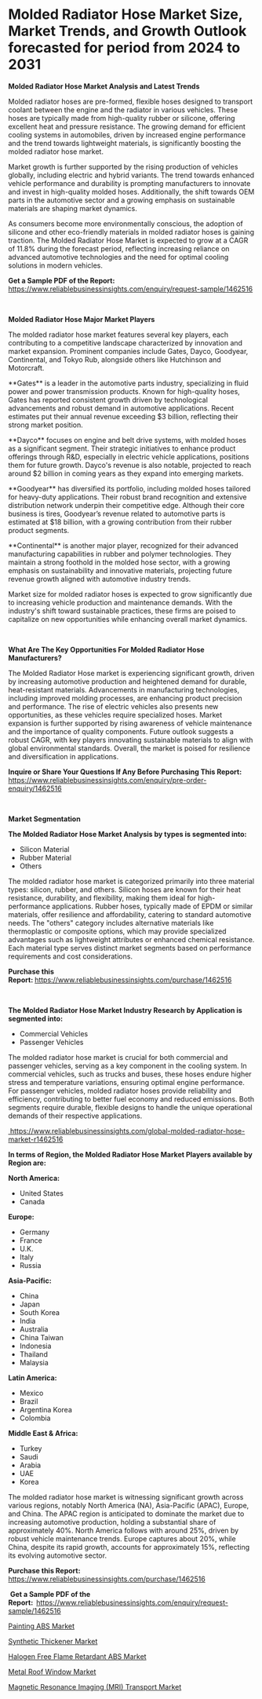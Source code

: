 <p><h1>Molded Radiator Hose Market Size, Market Trends, and Growth Outlook forecasted for period from 2024 to 2031</h1></p><p><strong>Molded Radiator Hose Market Analysis and Latest Trends</strong></p>
<p><p>Molded radiator hoses are pre-formed, flexible hoses designed to transport coolant between the engine and the radiator in various vehicles. These hoses are typically made from high-quality rubber or silicone, offering excellent heat and pressure resistance. The growing demand for efficient cooling systems in automobiles, driven by increased engine performance and the trend towards lightweight materials, is significantly boosting the molded radiator hose market.</p><p>Market growth is further supported by the rising production of vehicles globally, including electric and hybrid variants. The trend towards enhanced vehicle performance and durability is prompting manufacturers to innovate and invest in high-quality molded hoses. Additionally, the shift towards OEM parts in the automotive sector and a growing emphasis on sustainable materials are shaping market dynamics. </p><p>As consumers become more environmentally conscious, the adoption of silicone and other eco-friendly materials in molded radiator hoses is gaining traction. The Molded Radiator Hose Market is expected to grow at a CAGR of 11.8% during the forecast period, reflecting increasing reliance on advanced automotive technologies and the need for optimal cooling solutions in modern vehicles.</p></p>
<p><strong>Get a Sample PDF of the Report:&nbsp;</strong> <a href="https://www.reliablebusinessinsights.com/enquiry/request-sample/1462516?utm_campaign=63&utm_medium=2&utm_source=Github&utm_content=ia&utm_term=10112024&utm_id=molded-radiator-hose">https://www.reliablebusinessinsights.com/enquiry/request-sample/1462516</a></p>
<p>&nbsp;</p>
<p><strong>Molded Radiator Hose Major Market Players</strong></p>
<p><p>The molded radiator hose market features several key players, each contributing to a competitive landscape characterized by innovation and market expansion. Prominent companies include Gates, Dayco, Goodyear, Continental, and Tokyo Rub, alongside others like Hutchinson and Motorcraft.</p><p>**Gates** is a leader in the automotive parts industry, specializing in fluid power and power transmission products. Known for high-quality hoses, Gates has reported consistent growth driven by technological advancements and robust demand in automotive applications. Recent estimates put their annual revenue exceeding $3 billion, reflecting their strong market position.</p><p>**Dayco** focuses on engine and belt drive systems, with molded hoses as a significant segment. Their strategic initiatives to enhance product offerings through R&D, especially in electric vehicle applications, positions them for future growth. Dayco's revenue is also notable, projected to reach around $2 billion in coming years as they expand into emerging markets.</p><p>**Goodyear** has diversified its portfolio, including molded hoses tailored for heavy-duty applications. Their robust brand recognition and extensive distribution network underpin their competitive edge. Although their core business is tires, Goodyear’s revenue related to automotive parts is estimated at $18 billion, with a growing contribution from their rubber product segments.</p><p>**Continental** is another major player, recognized for their advanced manufacturing capabilities in rubber and polymer technologies. They maintain a strong foothold in the molded hose sector, with a growing emphasis on sustainability and innovative materials, projecting future revenue growth aligned with automotive industry trends.</p><p>Market size for molded radiator hoses is expected to grow significantly due to increasing vehicle production and maintenance demands. With the industry's shift toward sustainable practices, these firms are poised to capitalize on new opportunities while enhancing overall market dynamics.</p></p>
<p>&nbsp;</p>
<p><strong>What Are The Key Opportunities For Molded Radiator Hose Manufacturers?</strong></p>
<p><p>The Molded Radiator Hose market is experiencing significant growth, driven by increasing automotive production and heightened demand for durable, heat-resistant materials. Advancements in manufacturing technologies, including improved molding processes, are enhancing product precision and performance. The rise of electric vehicles also presents new opportunities, as these vehicles require specialized hoses. Market expansion is further supported by rising awareness of vehicle maintenance and the importance of quality components. Future outlook suggests a robust CAGR, with key players innovating sustainable materials to align with global environmental standards. Overall, the market is poised for resilience and diversification in applications.</p></p>
<p><strong>Inquire or Share Your Questions If Any Before Purchasing This Report:</strong> <a href="https://www.reliablebusinessinsights.com/enquiry/pre-order-enquiry/1462516?utm_campaign=63&utm_medium=2&utm_source=Github&utm_content=ia&utm_term=10112024&utm_id=molded-radiator-hose">https://www.reliablebusinessinsights.com/enquiry/pre-order-enquiry/1462516</a></p>
<p>&nbsp;</p>
<p><strong>Market Segmentation</strong></p>
<p><strong>The Molded Radiator Hose Market Analysis by types is segmented into:</strong></p>
<p><ul><li>Silicon Material</li><li>Rubber Material</li><li>Others</li></ul></p>
<p><p>The molded radiator hose market is categorized primarily into three material types: silicon, rubber, and others. Silicon hoses are known for their heat resistance, durability, and flexibility, making them ideal for high-performance applications. Rubber hoses, typically made of EPDM or similar materials, offer resilience and affordability, catering to standard automotive needs. The "others" category includes alternative materials like thermoplastic or composite options, which may provide specialized advantages such as lightweight attributes or enhanced chemical resistance. Each material type serves distinct market segments based on performance requirements and cost considerations.</p></p>
<p><strong>Purchase this Report:&nbsp;</strong><a href="https://www.reliablebusinessinsights.com/purchase/1462516?utm_campaign=63&utm_medium=2&utm_source=Github&utm_content=ia&utm_term=10112024&utm_id=molded-radiator-hose">https://www.reliablebusinessinsights.com/purchase/1462516</a></p>
<p>&nbsp;</p>
<p><strong>The Molded Radiator Hose Market Industry Research by Application is segmented into:</strong></p>
<p><ul><li>Commercial Vehicles</li><li>Passenger Vehicles</li></ul></p>
<p><p>The molded radiator hose market is crucial for both commercial and passenger vehicles, serving as a key component in the cooling system. In commercial vehicles, such as trucks and buses, these hoses endure higher stress and temperature variations, ensuring optimal engine performance. For passenger vehicles, molded radiator hoses provide reliability and efficiency, contributing to better fuel economy and reduced emissions. Both segments require durable, flexible designs to handle the unique operational demands of their respective applications.</p></p>
<p><a href="https://www.reliablebusinessinsights.com/global-molded-radiator-hose-market-r1462516?utm_campaign=63&utm_medium=2&utm_source=Github&utm_content=ia&utm_term=10112024&utm_id=molded-radiator-hose">&nbsp;https://www.reliablebusinessinsights.com/global-molded-radiator-hose-market-r1462516</a></p>
<p><strong>In terms of Region, the Molded Radiator Hose Market Players available by Region are:</strong></p>
<p>
    <p> <strong> North America: </strong>
        <ul>
            <li>United States</li>
            <li>Canada</li>
        </ul>
        </p> 
    <p> <strong> Europe: </strong>
        <ul>
            <li>Germany</li>
            <li>France</li>
            <li>U.K.</li>
            <li>Italy</li>
            <li>Russia</li>
        </ul>
        </p> 
    <p> <strong> Asia-Pacific: </strong>
        <ul>
            <li>China</li>
            <li>Japan</li>
            <li>South Korea</li>
            <li>India</li>
            <li>Australia</li>
            <li>China Taiwan</li>
            <li>Indonesia</li>
            <li>Thailand</li>
            <li>Malaysia</li>
        </ul>
        </p> 
    <p> <strong> Latin America: </strong>
        <ul>
            <li>Mexico</li>
            <li>Brazil</li>
            <li>Argentina Korea</li>
            <li>Colombia</li>
        </ul>
        </p> 
    <p> <strong> Middle East & Africa: </strong>
        <ul>
            <li>Turkey</li>
            <li>Saudi</li>
            <li>Arabia</li>
            <li>UAE</li>
            <li>Korea</li>
        </ul>
    </p>
    </p>
<p><p>The molded radiator hose market is witnessing significant growth across various regions, notably North America (NA), Asia-Pacific (APAC), Europe, and China. The APAC region is anticipated to dominate the market due to increasing automotive production, holding a substantial share of approximately 40%. North America follows with around 25%, driven by robust vehicle maintenance trends. Europe captures about 20%, while China, despite its rapid growth, accounts for approximately 15%, reflecting its evolving automotive sector.</p></p>
<p><strong>Purchase this Report: </strong><a href="https://www.reliablebusinessinsights.com/purchase/1462516?utm_campaign=63&utm_medium=2&utm_source=Github&utm_content=ia&utm_term=10112024&utm_id=molded-radiator-hose">https://www.reliablebusinessinsights.com/purchase/1462516</a></p>
<p>&nbsp;<strong>Get a Sample PDF of the Report:&nbsp;&nbsp;</strong><a href="https://www.reliablebusinessinsights.com/enquiry/request-sample/1462516?utm_campaign=63&utm_medium=2&utm_source=Github&utm_content=ia&utm_term=10112024&utm_id=molded-radiator-hose">https://www.reliablebusinessinsights.com/enquiry/request-sample/1462516</a></p>
<p><strong></strong></p>
<p><p><a href="https://www.linkedin.com/pulse/painting-abs-market-transformation-comparative-analysis-2024-2031-ksfne?utm_campaign=63&utm_medium=2&utm_source=Github&utm_content=ia&utm_term=10112024&utm_id=molded-radiator-hose">Painting ABS Market</a></p><p><a href="https://github.com/wanvigsqmunsenr/Market-Research-Report-List-1/blob/main/synthetic-thickener-market.md?utm_campaign=63&utm_medium=2&utm_source=Github&utm_content=ia&utm_term=10112024&utm_id=molded-radiator-hose">Synthetic Thickener Market</a></p><p><a href="https://www.linkedin.com/pulse/market-forecasting-change-global-halogen-free-flame-retardant-tkbme?utm_campaign=63&utm_medium=2&utm_source=Github&utm_content=ia&utm_term=10112024&utm_id=molded-radiator-hose">Halogen Free Flame Retardant ABS Market</a></p><p><a href="https://github.com/rovj3gerson/Market-Research-Report-List-1/blob/main/metal-roof-window-market.md?utm_campaign=63&utm_medium=2&utm_source=Github&utm_content=ia&utm_term=10112024&utm_id=molded-radiator-hose">Metal Roof Window Market</a></p><p><a href="https://issuu.com/reportprime-2/docs/magnetic-resonance-imaging-mri-tran_698819829a64da?utm_campaign=63&utm_medium=2&utm_source=Github&utm_content=ia&utm_term=10112024&utm_id=molded-radiator-hose">Magnetic Resonance Imaging (MRI) Transport Market</a></p></p>